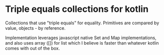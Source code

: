 # Triple equals collections for kotlin

Collections that use "triple equals" for equality. Primitives are compared by value, objects - by reference. 

Implementation leverages javascript native Set and Map implementations, and also uses array ([]) for list
which I believe is faster than whatever kotlin comes with out of the box.

 

